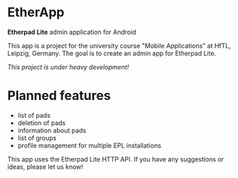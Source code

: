 EtherApp
========

**Etherpad Lite**  admin application for Android

This app is a project for the university course "Mobile Applications" at HfTL, Leipzig, Germany.
The goal is to create an admin app for Etherpad Lite.

*This project is under heavy development!*

# Planned features
* list of pads
* deletion of pads
* information about pads
* list of groups
* profile management for multiple EPL installations

This app uses the Etherpad Lite HTTP API.
If you have any suggestions or ideas, please let us know!
